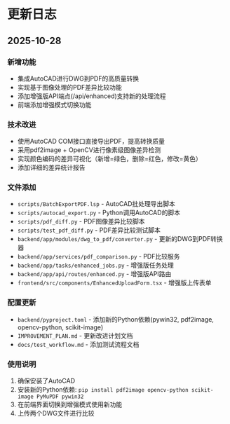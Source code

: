 # 更新日志

## 2025-10-28

### 新增功能
- 集成AutoCAD进行DWG到PDF的高质量转换
- 实现基于图像处理的PDF差异比较功能
- 添加增强版API端点(/api/enhanced)支持新的处理流程
- 前端添加增强模式切换功能

### 技术改进
- 使用AutoCAD COM接口直接导出PDF，提高转换质量
- 采用pdf2image + OpenCV进行像素级图像差异检测
- 实现颜色编码的差异可视化（新增=绿色，删除=红色，修改=黄色）
- 添加详细的差异统计报告

### 文件添加
- `scripts/BatchExportPDF.lsp` - AutoCAD批处理导出脚本
- `scripts/autocad_export.py` - Python调用AutoCAD的脚本
- `scripts/pdf_diff.py` - PDF图像差异比较脚本
- `scripts/test_pdf_diff.py` - PDF差异比较测试脚本
- `backend/app/modules/dwg_to_pdf/converter.py` - 更新的DWG到PDF转换器
- `backend/app/services/pdf_comparison.py` - PDF比较服务
- `backend/app/tasks/enhanced_jobs.py` - 增强版任务处理
- `backend/app/api/routes/enhanced.py` - 增强版API路由
- `frontend/src/components/EnhancedUploadForm.tsx` - 增强版上传表单

### 配置更新
- `backend/pyproject.toml` - 添加新的Python依赖(pywin32, pdf2image, opencv-python, scikit-image)
- `IMPROVEMENT_PLAN.md` - 更新改进计划文档
- `docs/test_workflow.md` - 添加测试流程文档

### 使用说明
1. 确保安装了AutoCAD
2. 安装新的Python依赖: `pip install pdf2image opencv-python scikit-image PyMuPDF pywin32`
3. 在前端界面切换到增强模式使用新功能
4. 上传两个DWG文件进行比较